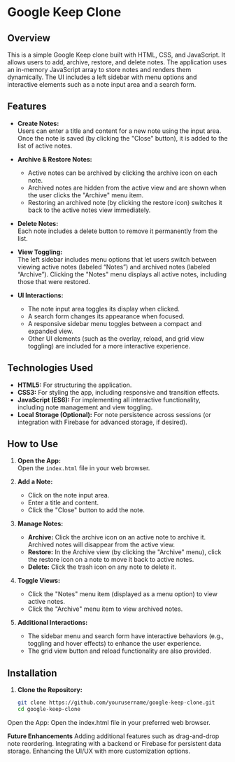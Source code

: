 # Google Keep Clone

## Overview
This is a simple Google Keep clone built with HTML, CSS, and JavaScript. It allows users to add, archive, restore, and delete notes. The application uses an in-memory JavaScript array to store notes and renders them dynamically. The UI includes a left sidebar with menu options and interactive elements such as a note input area and a search form.

## Features
- **Create Notes:**  
  Users can enter a title and content for a new note using the input area. Once the note is saved (by clicking the "Close" button), it is added to the list of active notes.
  
- **Archive & Restore Notes:**  
  - Active notes can be archived by clicking the archive icon on each note.  
  - Archived notes are hidden from the active view and are shown when the user clicks the "Archive" menu item.  
  - Restoring an archived note (by clicking the restore icon) switches it back to the active notes view immediately.

- **Delete Notes:**  
  Each note includes a delete button to remove it permanently from the list.

- **View Toggling:**  
  The left sidebar includes menu options that let users switch between viewing active notes (labeled “Notes”) and archived notes (labeled “Archive”). Clicking the "Notes" menu displays all active notes, including those that were restored.

- **UI Interactions:**  
  - The note input area toggles its display when clicked.  
  - A search form changes its appearance when focused.  
  - A responsive sidebar menu toggles between a compact and expanded view.
  - Other UI elements (such as the overlay, reload, and grid view toggling) are included for a more interactive experience.

## Technologies Used
- **HTML5:** For structuring the application.
- **CSS3:** For styling the app, including responsive and transition effects.
- **JavaScript (ES6):** For implementing all interactive functionality, including note management and view toggling.
- **Local Storage (Optional):** For note persistence across sessions (or integration with Firebase for advanced storage, if desired).

## How to Use
1. **Open the App:**  
   Open the `index.html` file in your web browser.
   
2. **Add a Note:**  
   - Click on the note input area.
   - Enter a title and content.
   - Click the "Close" button to add the note.
   
3. **Manage Notes:**  
   - **Archive:** Click the archive icon on an active note to archive it. Archived notes will disappear from the active view.
   - **Restore:** In the Archive view (by clicking the "Archive" menu), click the restore icon on a note to move it back to active notes.
   - **Delete:** Click the trash icon on any note to delete it.
   
4. **Toggle Views:**  
   - Click the "Notes" menu item (displayed as a menu option) to view active notes.
   - Click the "Archive" menu item to view archived notes.

5. **Additional Interactions:**  
   - The sidebar menu and search form have interactive behaviors (e.g., toggling and hover effects) to enhance the user experience.
   - The grid view button and reload functionality are also provided.

## Installation
1. **Clone the Repository:**
   ```bash
   git clone https://github.com/yourusername/google-keep-clone.git
   cd google-keep-clone

Open the App: Open the index.html file in your preferred web browser.

**Future Enhancements**
Adding additional features such as drag-and-drop note reordering.
Integrating with a backend or Firebase for persistent data storage.
Enhancing the UI/UX with more customization options.